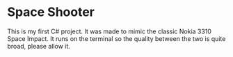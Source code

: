 # Space Shooter

This is my first C# project. It was made to mimic the classic Nokia 3310 Space Impact. It runs on the terminal so the quality between the two is quite broad, please allow it.

